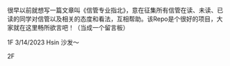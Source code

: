 
很早以前就想写一篇文章叫《信管专业指北》，意在征集所有信管在读、未读、已读的同学对信管以及相关的态度和看法，互相帮助。该Repo是个很好的项目，大家就在这里畅所欲言吧！（当成一个留言板）

1F 3/14/2023 Hsin
沙发～

2F 
